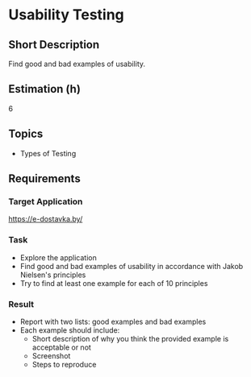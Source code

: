 # Usability Testing

## Short Description

Find good and bad examples of usability.

## Estimation (h)

6

## Topics

* Types of Testing

## Requirements

### Target Application

<https://e-dostavka.by/>

### Task

* Explore the application
* Find good and bad examples of usability in accordance with Jakob Nielsen's principles
* Try to find at least one example for each of 10 principles

### Result

* Report with two lists: good examples and bad examples
* Each example should include:
  * Short description of why you think the provided example is acceptable or not
  * Screenshot
  * Steps to reproduce
